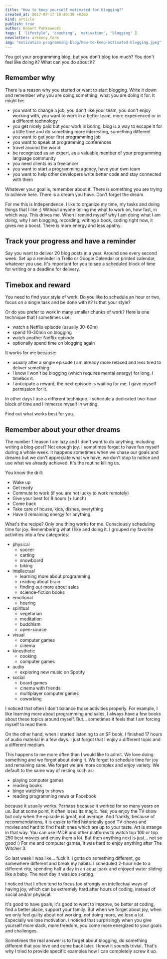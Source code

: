 ```yaml
---
title: "How to keep yourself motivated for blogging?"
created_at: 2017-07-17 10:40:39 +0200
kind: article
publish: true
author: Robert Pankowecki
tags: [ 'lifestyle', 'coaching', 'motivation', 'blogging' ]
newsletter: arkency_form
img: "motivation-programming-blog/how-to-keep-motivated-blogging.jpeg"
---
```


You got your programming blog, but you don't blog too much? You don't feel like doing it? What can you do about it?

<!-- more -->

## Remember why

There is a reason why you started or want to start blogging. Write it down and remember why you are doing something, what you are doing it for. It might be:

* you want to change a job, you don't like your team, you don't enjoy working with, you want to work in a better team, more experienced or in a different technology
* you get nicely paid but your work is boring, blog is a way to escape it for a little time and do something more interesting, something different
* you want to get your first programming job
* you want to speak at programming conferences
* travel around the world
* be recognized as an expert, as a valuable member of your programming language community
* you need clients as a freelancer
* you want to start a programming agency, have your own team
* you want to help other developers write better code and stay connected with them

Whatever your goal is, remember about it. There is something you are trying to achieve here. There is a dream you have. Don't forget the dream.

For me this is Independence. I like to organize my time, my tasks and doing things that I like ;) Without anyone telling me what to work on, how fast, in which way. This drives me. When I remind myself why I am doing what I am doing, why I am blogging, recording, writing a book, coding right now, it gives me a boost. There is more energy and less apathy.

## Track your progress and have a reminder

Say you want to deliver 20 blog posts in a year. Around one every second week. Set up a reminder in Trello or Google Calendar or printed calendar, whatever you use. It's important for you to see a scheduled block of time for writing or a deadline for delivery.

## Timebox and reward

You need to find your style of work. Do you like to schedule an hour or two, focus on a single task and be done with it? Is that your style?

Or do you prefer to work in many smaller chunks of work? Here is one technique that I sometimes use:

* watch a Netflix episode (usually 30-60m)
* spend 10-30min on blogging
* watch another Netflix episode
* optionally spend time on blogging again

It works for me because:

* usually after a single episode I am already more relaxed and less tired to deliver something
* I know I won't be blogging (which requires mental energy) for long. I timebox it.
* I anticipate a reward, the next episode is waiting for me. I gave myself permission for it.

In other days I use a different technique. I schedule a dedicated two-hour block of time and I immerse myself in writing.

Find out what works best for you.

## Remember about your other dreams

The number 1 reason I am lazy and I don't want to do anything, including writing a blog-post? Not enough joy. I sometimes forget to have fun myself during a whole week. It happens sometimes when we chase our goals and dreams but we don't appreciate what we have, we don't stop to notice and use what we already achieved. It's the routine killing us.

You know the drill:

* Wake up
* Get ready
* Commute to work (if you are not lucky to work remotely)
* Give your best for 8 hours (+ lunch)
* Come back
* Take care of house, kids, dishes, everything
* Have 0 remaining energy for anything.

What's the recipe? Only one thing works for me. Consciously scheduling time for joy. Remembering what I like and doing it. I grouped my favorite activities into a few categories:

* physical
  * soccer
  * carting
  * snowboard
  * biking
* intellectual
  * learning more about programming
  * reading about brain
  * finding out more about sales
  * science-fiction books
* emotional
  * hearing
* spiritual
  * vegetarian
  * meditation
  * buddhism
  * open-source
* visual
  * computer games
  * cinema
* kinesthetic
  * cooking
  * computer games
* audio
  * exploring new music on Spotify
* social
  * board games
  * cinema with friends
  * multiplayer computer games
  * coworking

I noticed that often I don't balance those activities properly. For example, I like learning more about programming and sales, I always have a few books about these topics around myself. But... sometimes it feels that I am forcing myself to read them.

On the other hand, when I started listening to an SF book, I finished 17 hours of audio material in a few days. I just forgot that I enjoy a different topic and a different medium.

This happens to me more often than I would like to admit. We love doing something and we forget about doing it. We forget to schedule time for joy and remaining sane. We forget we are more complex and enjoy variety. We default to the same way of resting such as:

* playing computer games
* reading books
* binge watching tv shows
* reading programming news or Facebook

because it usually works. Perhaps because it worked for so many years on us. But at some point, it often loses its magic. Yes, you enjoy the TV show but only when the episode is great, not average. And frankly, because of recommendations, it is easier to find historically good TV-shows and movies and hard to find fresh ones which are up to your taste. Art is strange in that way. You can use IMDB and other platforms to watch top 100 or top 250 best movies and enjoy them a lot. But then anything next is just... not so good :) For me and computer games, it was hard to enjoy anything after The Witcher 3.

So last week I was like... fuck it. I gotta do something different, go somewhere different and break my habits. I scheduled 2-hour ride to a different city, spending half a day in an aqua-park and enjoyed water sliding like a baby. The next day it was ice skating.

I noticed that I often tend to focus too strongly on intellectual ways of having joy, which can be extremely hard after hours of coding, instead of social and/or physical.

It's good to have goals, it's good to want to improve, be better at coding, find a better place, support your family. But when we forget about joy, when we only feel guilty about not working, not doing more, we lose a lot. Especially we lose motivation. I noticed that surprisingly when you give yourself more slack, more freedom, you come more energized to your goals and challenges.

Sometimes the real answer is to forget about blogging, do something different that you love and come back later. I know it sounds trivial. That's why I tried to provide specific examples how I can completely screw it up.
